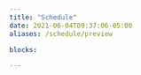 ```yaml
---
title: "Schedule"
date: 2021-06-04T09:37:06-05:00
aliases: /schedule/preview

blocks: 

---
```


<script type="text/javascript" src="https://sessionize.com/api/v2/1as7hpyi/view/GridSmart"></script>
